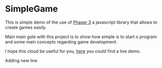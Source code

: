 # SimpleGame

This is simple demo of the use of [Phaser 3](https://phaser.io/phaser3) a
javascript library that allows to create games easily.

Main main gole with this project is to show how simple is to start o program and
some main concepts regarding game development.

I hope this cloud be useful for you, [here](https://victorcabello.github.io/SimpleGame/) you could find a live demo.

Adding new line
